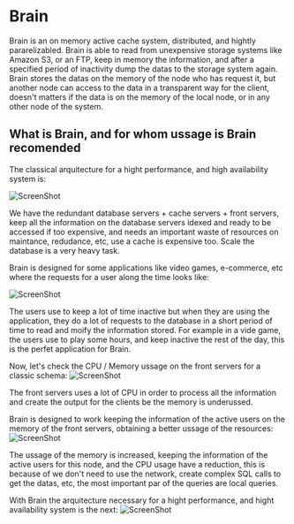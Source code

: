 # Brain
Brain is an on memory active cache system, distributed, and hightly pararelizabled. Brain is able to read from unexpensive storage systems like Amazon S3, or an FTP, keep in memory the information, and after a specified period of inactivity dump the datas to the storage system again.
Brain stores the datas on the memory of the node who has request it, but another node can access to the data in a transparent way for the client, doesn't matters if the data is on the memory of the local node, or in any other node of the system.

## What is Brain, and for whom ussage is Brain recomended

The classical arquitecture for a hight performance, and high availability system is:

![ScreenShot](https://raw.github.com/alonsovidales/Brain2/master/doc/imgs/classic_deployment_schema.png)

We have the redundant database servers + cache servers + front servers, keep all the information on the database servers idexed and ready to be accessed if too expensive, and needs an important waste of resources on maintance, redudance, etc, use a cache is expensive too. Scale the database is a very heavy task.

Brain is designed for some applications like video games, e-commerce, etc where the requests for a user along the time looks like:

![ScreenShot](https://raw.github.com/alonsovidales/Brain2/master/doc/imgs/requests_time.png)

The users use to keep a lot of time inactive but when they are using the application, they do a lot of requests to the database in a short period of time to read and moify the information stored. For example in a vide game, the users use to play some hours, and keep inactive the rest of the day, this is the perfet application for Brain.

Now, let's check the CPU / Memory ussage on the front servers for a classic schema:
![ScreenShot](https://raw.github.com/alonsovidales/Brain2/master/doc/imgs/front_servers_memory_cpu.png)

The front servers uses a lot of CPU in order to process all the information and create the output for the clients be the memory is underussed.

Brain is designed to work keeping the information of the active users on the memory of the front servers, obtaining a better ussage of the resources:
![ScreenShot](https://raw.github.com/alonsovidales/Brain2/master/doc/imgs/front_servers_memory_cpu_with_brain.png)

The ussage of the memory is increased, keeping the information of the active users for this node, and the CPU usage have a reduction, this is because of we don't need to use the network, create complex SQL calls to get the datas, etc, the most important par of the queries are local queries.

With Brain the arquitecture necessary for a hight performance, and hight availability system is the next:
![ScreenShot](https://raw.github.com/alonsovidales/Brain2/master/doc/imgs/brain_deployment.png)


